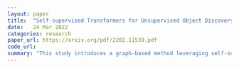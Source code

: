 ```yaml
---
layout: paper
title:  "Self-supervised Transformers for Unsupervised Object Discovery Using Normalized Cut"
date:   24 Mar 2022
categories: research
paper_url: https://arxiv.org/pdf/2202.11539.pdf
code_url: 
summary: "This study introduces a graph-based method leveraging self-supervised transformer features, specifically those trained with self-distillation loss (DINO), for object discovery in images. It treats visual tokens as nodes within a weighted graph, where edges represent the similarity between tokens. By applying a normalized graph-cut through spectral clustering and generalized eigendecomposition, it segments foreground objects based on the second smallest eigenvector's indication of a token's likelihood to belong to a foreground object. This straightforward yet effective approach surpasses the state-of-the-art LOST by significant margins on VOC07, VOC12, and COCO20K datasets. Additionally, incorporating a second stage class-agnostic detector (CAD) further enhances performance. The method also extends to unsupervised saliency detection, improving IoU on benchmarks like ECSSD, DUTS, DUT-OMRON, and achieves competitive results in weakly supervised object detection on CUB and ImageNet. The code is available at https://www.m-psi.fr/Papers/TokenCut2022/."
---
```


